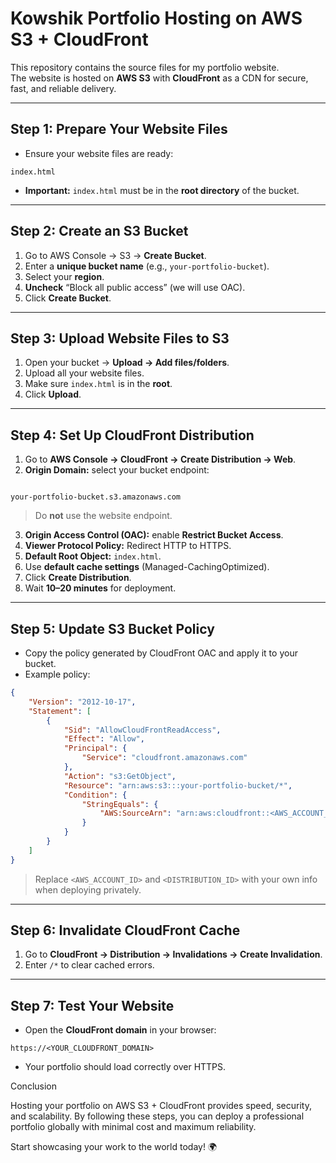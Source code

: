 # Kowshik Portfolio Hosting on AWS S3 + CloudFront

This repository contains the source files for my portfolio website.  
The website is hosted on **AWS S3** with **CloudFront** as a CDN for secure, fast, and reliable delivery.

---

## **Step 1: Prepare Your Website Files**

- Ensure your website files are ready:
```
index.html
```
- **Important:** `index.html` must be in the **root directory** of the bucket.

---

## **Step 2: Create an S3 Bucket**

1. Go to AWS Console → S3 → **Create Bucket**.  
2. Enter a **unique bucket name** (e.g., `your-portfolio-bucket`).  
3. Select your **region**.  
4. **Uncheck** “Block all public access” (we will use OAC).  
5. Click **Create Bucket**.

---

## **Step 3: Upload Website Files to S3**

1. Open your bucket → **Upload → Add files/folders**.  
2. Upload all your website files.  
3. Make sure `index.html` is in the **root**.  
4. Click **Upload**.

---

## **Step 4: Set Up CloudFront Distribution**

1. Go to **AWS Console → CloudFront → Create Distribution → Web**.  
2. **Origin Domain:** select your bucket endpoint:  
```

your-portfolio-bucket.s3.amazonaws.com

````
> Do **not** use the website endpoint.  
3. **Origin Access Control (OAC):** enable **Restrict Bucket Access**.  
4. **Viewer Protocol Policy:** Redirect HTTP to HTTPS.  
5. **Default Root Object:** `index.html`.  
6. Use **default cache settings** (Managed-CachingOptimized).  
7. Click **Create Distribution**.  
8. Wait **10–20 minutes** for deployment.

---

## **Step 5: Update S3 Bucket Policy**

- Copy the policy generated by CloudFront OAC and apply it to your bucket.  
- Example policy:

```json
{
    "Version": "2012-10-17",
    "Statement": [
        {
            "Sid": "AllowCloudFrontReadAccess",
            "Effect": "Allow",
            "Principal": {
                "Service": "cloudfront.amazonaws.com"
            },
            "Action": "s3:GetObject",
            "Resource": "arn:aws:s3:::your-portfolio-bucket/*",
            "Condition": {
                "StringEquals": {
                    "AWS:SourceArn": "arn:aws:cloudfront::<AWS_ACCOUNT_ID>:distribution/<DISTRIBUTION_ID>"
                }
            }
        }
    ]
}
````

> Replace `<AWS_ACCOUNT_ID>` and `<DISTRIBUTION_ID>` with your own info when deploying privately.

---

## **Step 6: Invalidate CloudFront Cache**

1. Go to **CloudFront → Distribution → Invalidations → Create Invalidation**.
2. Enter `/*` to clear cached errors.

---

## **Step 7: Test Your Website**

* Open the **CloudFront domain** in your browser:

```
https://<YOUR_CLOUDFRONT_DOMAIN>
```

* Your portfolio should load correctly over HTTPS.

Conclusion

Hosting your portfolio on AWS S3 + CloudFront provides speed, security, and scalability. By following these steps, you can deploy a professional portfolio globally with minimal cost and maximum reliability.

Start showcasing your work to the world today! 🌍

